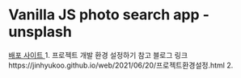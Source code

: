 # Vanilla JS photo search app - unsplash

<a href='https://vanilla-photo-search.vercel.app' target='_blank'>
  배포 사이트
</a>
1. 프로젝트 개발 환경 설정하기
   참고 블로그 링크
   https://jinhyukoo.github.io/web/2021/06/20/프로젝트환경설정.html
2. 
